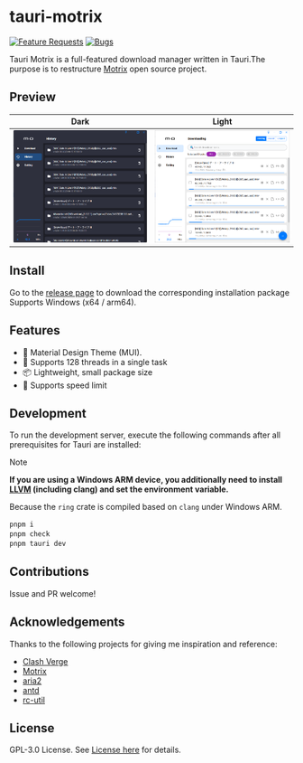 # tauri-motrix

[![Feature Requests](https://img.shields.io/github/issues/taoister39/tauri-motrix/feature-request.svg)](https://github.com/taoister39/tauri-motrix/issues?q=is%3Aopen+is%3Aissue+label%3Afeature-request+sort%3Areactions-%2B1-desc)
[![Bugs](https://img.shields.io/github/issues/taoister39/tauri-motrix/bug.svg)](https://github.com/taoister39/tauri-motrix/issues?utf8=✓&q=is%3Aissue+is%3Aopen+label%3Abug)

Tauri Motrix is a full-featured download manager written in Tauri.The purpose is to restructure [Motrix](https://github.com/agalwood/Motrix) open source project.

## Preview

| Dark                             | Light                             |
| -------------------------------- | --------------------------------- |
| ![预览](./docs/preview_dark.png) | ![预览](./docs/preview_light.png) |

## Install

Go to the [release page](https://github.com/Taoister39/tauri-motrix/releases) to download the corresponding installation package
Supports Windows (x64 / arm64).

## Features

- 🎨 Material Design Theme (MUI).
- 🚀 Supports 128 threads in a single task
- 📦 Lightweight, small package size
- 🚥 Supports speed limit

## Development

To run the development server, execute the following commands after all prerequisites for Tauri are installed:

> [!NOTE]
> **If you are using a Windows ARM device, you additionally need to install [LLVM](https://github.com/llvm/llvm-project/releases) (including clang) and set the environment variable.**
>
> Because the `ring` crate is compiled based on `clang` under Windows ARM.

```Powershell
pnpm i
pnpm check
pnpm tauri dev
```

## Contributions

Issue and PR welcome!

## Acknowledgements

Thanks to the following projects for giving me inspiration and reference:

- [Clash Verge](https://github.com/clash-verge-rev)
- [Motrix](https://github.com/agalwood/Motrix)
- [aria2](https://github.com/aria2/aria2)
- [antd](https://github.com/ant-design/ant-design)
- [rc-util](https://github.com/react-component/util)

## License

GPL-3.0 License. See [License here](./LICENSE) for details.

